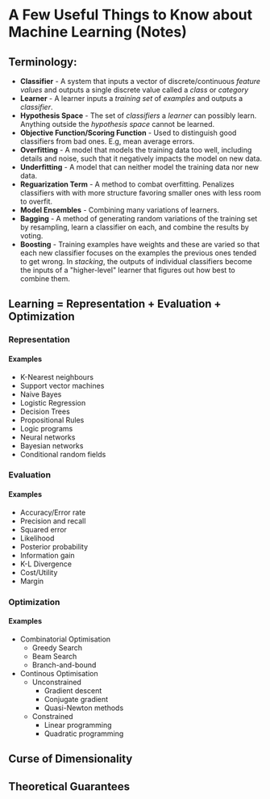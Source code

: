 # A Few Useful Things to Know about Machine Learning (Notes)

## Terminology:

* __Classifier__ - A system that inputs a vector of discrete/continuous _feature values_ and outputs a single discrete value called a _class_ or _category_
* __Learner__ - A learner inputs a _training set_ of _examples_ and outputs a _classifier_. 
* __Hypothesis Space__ - The set of _classifiers_ a _learner_ can possibly learn. Anything outside the _hypothesis space_ cannot be learned. 
* __Objective Function/Scoring Function__ - Used to distinguish good classifiers from bad ones. E.g, mean average errors.
* __Overfitting__ - A model that models the training data too well, including details and noise, such that it negatively impacts the model on new data. 
* __Underfitting__ - A model that can neither model the training data nor new data. 
* __Reguarization Term__ - A method to combat overfitting. Penalizes classifiers with with more structure favoring smaller ones with less room to overfit. 
* __Model Ensembles__ - Combining many variations of learners. 
* __Bagging__ - A method of generating random variations of the training set by resampling, learn a classifier on each, and combine the results by voting. 
* __Boosting__ - Training examples have weights and these are varied so that each new classifier focuses on the examples the previous ones tended to get wrong. In _stacking_, the outputs of individual classifiers become the inputs of a "higher-level" learner that figures out how best to combine them. 

## Learning = Representation + Evaluation + Optimization

### Representation
#### Examples
* K-Nearest neighbours
* Support vector machines
* Naive Bayes
* Logistic Regression
* Decision Trees
* Propositional Rules
* Logic programs
* Neural networks
* Bayesian networks
* Conditional random fields

### Evaluation
#### Examples
* Accuracy/Error rate
* Precision and recall
* Squared error
* Likelihood
* Posterior probability
* Information gain
* K-L Divergence 
* Cost/Utility
* Margin

### Optimization
#### Examples
* Combinatorial Optimisation
  * Greedy Search
  * Beam Search
  * Branch-and-bound
* Continous Optimisation
  * Unconstrained
    * Gradient descent
    * Conjugate gradient
    * Quasi-Newton methods
  * Constrained
    * Linear programming
    * Quadratic programming

## Curse of Dimensionality



## Theoretical Guarantees

